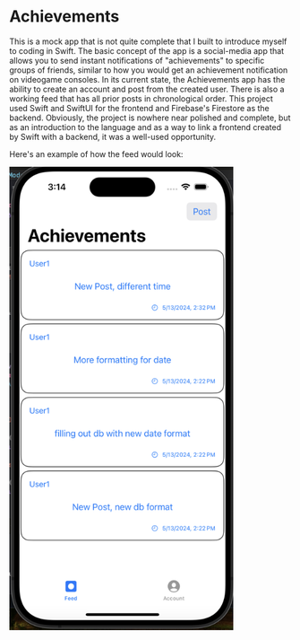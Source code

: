 # Achievements
This is a mock app that is not quite complete that I built to introduce myself to coding in Swift.
The basic concept of the app is a social-media app that allows you to send instant notifications of 
"achievements" to specific groups of friends, similar to how you would get an achievement notification
on videogame consoles. In its current state, the Achievements app has the ability to create an account
and post from the created user. There is also a working feed that has all prior posts in chronological order.
This project used Swift and SwiftUI for the frontend and Firebase's Firestore as the backend.
Obviously, the project is nowhere near polished and complete, but as an introduction to the language and as
a way to link a frontend created by Swift with a backend, it was a well-used opportunity.

Here's an example of how the feed would look:

<img src="https://github.com/jakobwoodard/achievements/blob/main/AchievementSS.png" width="400">
